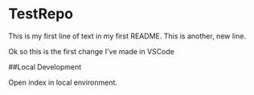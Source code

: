 # TestRepo

This is my first line of text in my first README.
This is another, new line.

Ok so this is the first change I've made in VSCode

##Local Development

Open index in local environment. 